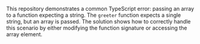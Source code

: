 This repository demonstrates a common TypeScript error: passing an array to a function expecting a string.  The `greeter` function expects a single string, but an array is passed. The solution shows how to correctly handle this scenario by either modifying the function signature or accessing the array element.